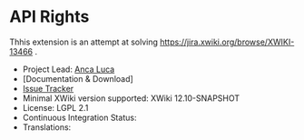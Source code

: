 # API Rights

Thhis extension is an attempt at solving https://jira.xwiki.org/browse/XWIKI-13466 .

* Project Lead: [Anca Luca](https://github.com/lucaa)
* [Documentation & Download]
* [Issue Tracker](https://jira.xwiki.org/projects/RIGHTSAPI)
* Minimal XWiki version supported: XWiki 12.10-SNAPSHOT
* License: LGPL 2.1
* Continuous Integration Status:
* Translations:
